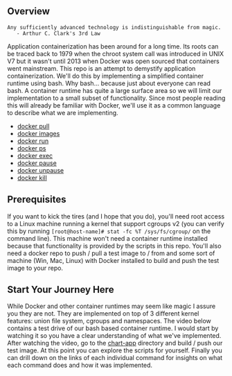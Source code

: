 ## Overview 
```
Any sufficiently advanced technology is indistinguishable from magic.
   - Arthur C. Clark's 3rd Law
```

Application containerization has been around for a long time.  Its roots can be traced back to 1979 when the chroot system call was introduced in UNIX V7 but it wasn't until 2013 when Docker was open sourced that containers went mainstream. This repo is an attempt to demystify application containerization.  We'll do this by implementing a simplified container runtime using bash.  Why bash... because just about everyone can read bash.  A container runtime has quite a large surface area so we will limit our implementation to a small subset of functionality. Since most people reading this will already be familiar with Docker, we'll use it as a common language to describe what we are implementing.

* [docker pull](/details/docker-pull/README.md)
* [docker images](/details/docker-images/README.md)
* [docker run](/details/docker-run/README.md)
* [docker ps](/details/docker-ps/README.md)
* [docker exec](/details/docker-exec/README.md)
* [docker pause](/details/docker-pause/README.md)
* [docker unpause](/details/docker-unpause/README.md)
* [docker kill](/details/docker-kill/README.md)
 
## Prerequisites
If you want to kick the tires (and I hope that you do), you'll need root access to a Linux machine running a kernel that support cgroups v2 (you can verify this by running `[root@host-name]# stat -fc %T /sys/fs/cgroup/` on the command line). This machine won't need a container runtime installed because that functionality is provided by the scripts in this repo. You'll also need a docker repo to push / pull a test image to / from and some sort of machine (Win, Mac, Linux) with Docker installed to build and push the test image to your repo.

## Start Your Journey Here
While Docker and other container runtimes may seem like magic I assure you they are not.  They are implemented on top of 3 different kernel features: union file system, cgroups and namespaces. The video below contains a test drive of our bash based container runtime.  I would start by watching it so you have a clear understanding of what we've implemented. After watching the video, go to the [chart-app](/chart-app/README.md) directory and build / push our test image.  At this point you can explore the scripts for yourself.  Finally you can drill down on the links of each individual command for insights on what each command does and how it was implemented.
